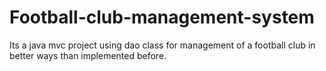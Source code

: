# Football-club-management-system
Its a java mvc project using dao class for management of a football club in better ways than implemented before.
